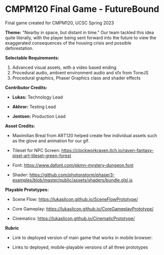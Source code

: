 # CMPM120 Final Game - FutureBound
Final game created for CMPM120, UCSC Spring 2023

**Theme:** "Nearby in space, but distant in time."
Our team tackled this idea quite literally, with the player being sent forward into the future to view the exaggerated consequences of the housing crisis and possible deforestation.

**Selectable Requirements:**
1. Advanced visual assets, with a video based ending
2. Procedural audio, ambient environment audio and sfx from ToneJS
3. Procedural graphics, Phaser Graphics class and shader effects

**Contributor Credits:**
- **Lukas:** Technology Lead

- **Akhror:** Testing Lead

- **Jentsen:** Production Lead

**Asset Credits:**
- Maximilian Breal from ART120 helped create few individual assets such as the glove and animation for our gif. 

- Tileset for NPC Screen: https://clockworkraven.itch.io/raven-fantasy-pixel-art-tileset-green-forest

- Font: https://www.dafont.com/pkmn-mystery-dungeon.font

- Shader: https://github.com/photonstorm/phaser3-examples/blob/master/public/assets/shaders/bundle.glsl.js

**Playable Prototypes:** 
- Scene Flow: https://lukaslicon.github.io/SceneFlowPrototype/

- Core Gameplay: https://lukaslicon.github.io/CoreGameplayPrototype/

- Cinematics: https://lukaslicon.github.io/CinematicPrototype/

**Rubric**
- Link to deployed version of main game that works in mobile browser:

- Links to deployed, mobile-playable versions of all three prototypes


